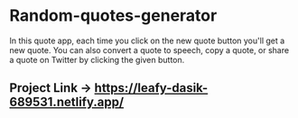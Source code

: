 # Random-quotes-generator
In this quote app, each time you click on the new quote button you'll get a new quote. You can also convert a quote to speech, copy a quote, or share a quote on Twitter by clicking the given button.

## Project Link -> https://leafy-dasik-689531.netlify.app/
